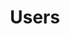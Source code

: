 ---
title: Users
excerpt: ''
deprecated: false
hidden: false
metadata:
  title: ''
  description: ''
  robots: index
next:
  description: ''
---